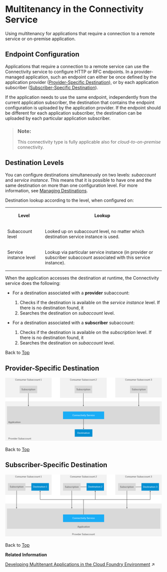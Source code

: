 <!-- loio9c0bdd0efc8640739c9d2fa5cfe56cbd -->

# Multitenancy in the Connectivity Service 

Using multitenancy for applications that require a connection to a remote service or on-premise application.



<a name="loio9c0bdd0efc8640739c9d2fa5cfe56cbd__top"/>

## Endpoint Configuration

Applications that require a connection to a remote service can use the Connectivity service to configure HTTP or RFC endpoints. In a provider-managed application, such an endpoint can either be once defined by the application provider \([Provider-Specific Destination](multitenancy-in-the-connectivity-service-9c0bdd0.md#loio9c0bdd0efc8640739c9d2fa5cfe56cbd__provider)\), or by each application subscriber \([Subscriber-Specific Destination](multitenancy-in-the-connectivity-service-9c0bdd0.md#loio9c0bdd0efc8640739c9d2fa5cfe56cbd__consumer)\).

If the application needs to use the same endpoint, independently from the current application subscriber, the destination that contains the endpoint configuration is uploaded by the application provider. If the endpoint should be different for each application subscriber, the destination can be uploaded by each particular application subscriber.

> ### Note:  
> This connectivity type is fully applicable also for *cloud-to-on-premise* connectivity.



<a name="loio9c0bdd0efc8640739c9d2fa5cfe56cbd__section_d35_c1b_x2b"/>

## Destination Levels

You can configure destinations simultaneously on two levels: *subaccount* and *service instance*. This means that it is possible to have one and the same destination on more than one configuration level. For more information, see [Managing Destinations](managing-destinations-84e45e0.md).

Destination lookup according to the level, when configured on:


<table>
<tr>
<th valign="top">

Level

</th>
<th valign="top">

Lookup

</th>
</tr>
<tr>
<td valign="top">

Subaccount level

</td>
<td valign="top">

Looked up on subaccount level, no matter which destination service instance is used.

</td>
</tr>
<tr>
<td valign="top">

Service instance level

</td>
<td valign="top">

Lookup via particular service instance \(in provider or subscriber subaccount associated with this service instance\).

</td>
</tr>
</table>

When the application accesses the destination at runtime, the Connectivity service does the following:

-   For a destination associated with a **provider** subaccount:
    1.  Checks if the destination is available on the *service instance* level. If there is no destination found, it
    2.  Searches the destination on *subaccount* level.


-   For a destination associated with a **subscriber** subaccount:
    1.  Checks if the destination is available on the *subscription* level. If there is no destination found, it
    2.  Searches the destination on *subaccount* level.


Back to [Top](multitenancy-in-the-connectivity-service-9c0bdd0.md#loio9c0bdd0efc8640739c9d2fa5cfe56cbd__top)



<a name="loio9c0bdd0efc8640739c9d2fa5cfe56cbd__provider"/>

## Provider-Specific Destination

![](images/CS_Multitenancy_Provider_a2f77d4.png)

Back to [Top](multitenancy-in-the-connectivity-service-9c0bdd0.md#loio9c0bdd0efc8640739c9d2fa5cfe56cbd__top)



<a name="loio9c0bdd0efc8640739c9d2fa5cfe56cbd__consumer"/>

## Subscriber-Specific Destination

![](images/CS_Multitenancy_Consumer_573fd49.png)

Back to [Top](multitenancy-in-the-connectivity-service-9c0bdd0.md#loio9c0bdd0efc8640739c9d2fa5cfe56cbd__top)

**Related Information**  


[Developing Multitenant Applications in the Cloud Foundry Environment](https://help.sap.com/viewer/65de2977205c403bbc107264b8eccf4b/Cloud/en-US/5e8a2b74e4f2442b8257c850ed912f48.html "In the Cloud Foundry environment, you can develop and run multitenant applications, and share them with multiple consumers simultaneously on SAP BTP.") :arrow_upper_right:

